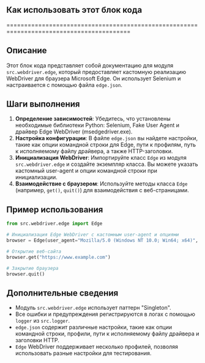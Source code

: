 ## Как использовать этот блок кода
=========================================================================================

Описание
-------------------------
Этот блок кода представляет собой документацию для модуля `src.webdriver.edge`, который предоставляет кастомную реализацию WebDriver для браузера Microsoft Edge. Он использует Selenium и настраивается с помощью файла `edge.json`.

Шаги выполнения
-------------------------
1. **Определение зависимостей**: Убедитесь, что установлены необходимые библиотеки Python: Selenium, Fake User Agent и драйвер Edge WebDriver (msedgedriver.exe).
2. **Настройка конфигурации**: В файле `edge.json` вы найдете настройки, такие как опции командной строки для Edge, пути к профилям, путь к исполняемому файлу драйвера, а также HTTP-заголовки.
3. **Инициализация WebDriver**: Импортируйте класс `Edge` из модуля `src.webdriver.edge` и создайте экземпляр класса. Вы можете указать кастомный user-agent и опции командной строки при инициализации.
4. **Взаимодействие с браузером**: Используйте методы класса `Edge` (например, `get()`, `quit()`) для взаимодействия с веб-страницами.

Пример использования
-------------------------

```python
from src.webdriver.edge import Edge

# Инициализация Edge WebDriver с кастомным user-agent и опциями
browser = Edge(user_agent="Mozilla/5.0 (Windows NT 10.0; Win64; x64)", options=["--headless", "--disable-gpu"])

# Открытие веб-сайта
browser.get("https://www.example.com")

# Закрытие браузера
browser.quit()
```

## Дополнительные сведения

- Модуль `src.webdriver.edge` использует паттерн "Singleton".
- Все ошибки и предупреждения регистрируются в логах с помощью `logger` из `src.logger`.
- `edge.json` содержит различные настройки, такие как опции командной строки, профили, пути к исполняемому файлу драйвера и заголовки HTTP.
- `Edge` WebDriver поддерживает несколько профилей, позволяя использовать разные настройки для тестирования.
